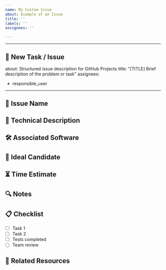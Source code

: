 ```yaml
---
name: My Custom Issue
about: Example of an Issue
title: ''
labels: ''
assignees: ''

---
```


---
## 🚀 New Task / Issue
about: Structured issue description for GitHub Projects
title: "[TITLE] Brief description of the problem or task"
assignees: 
  - responsible_user
---

## 📌 Issue Name
<!-- Brief title describing the problem or task -->

## 📖 Technical Description
<!-- Detailed explanation of the problem, expected implementation, or technical context -->

## 🛠 Associated Software
<!-- Indicate if the issue is related to a specific module, framework, or tool -->

## 🎯 Ideal Candidate
<!-- Profile of the developer or team best suited to handle this issue -->

## ⏳ Time Estimate
<!-- Estimated time in hours/days/weeks to complete the task -->

## 🔍 Notes
<!-- Additional comments, blockers, dependencies, risks, or important notes -->

## 📋 Checklist
- [ ] Task 1
- [ ] Task 2
- [ ] Tests completed
- [ ] Team review

## 📎 Related Resources
<!-- Links
